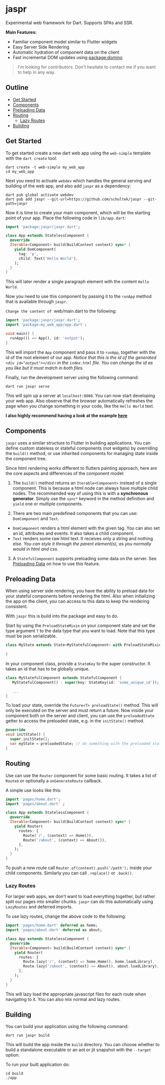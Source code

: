 # jaspr

Experimental web framework for Dart. Supports SPAs and SSR. 

**Main Features:**

- Familiar component model similar to Flutter widgets
- Easy Server Side Rendering
- Automatic hydration of component data on the client
- Fast incremental DOM updates using [package:domino](https://pub.dev/packages/domino)

> I'm looking for contributors. Don't hesitate to contact me if you want to help in any way.

## Outline

- [Get Started](#get-started)
- [Components](#components)
- [Preloading Data](#preloading-data)
- [Routing](#routing)
  - [Lazy Routes](#lazy-routes)
- [Building](#building)

## Get Started

To get started create a new dart web app using the `web-simple` template with the `dart create` tool:

```shell
dart create -t web-simple my_web_app
cd my_web_app
```

Next you need to activate `webdev` which handles the general serving and building of the web app, and also add `jaspr` as a dependency:

```shell
dart pub global activate webdev
dart pub add jaspr --git-url=https://github.com/schultek/jaspr --git-path=jaspr
```

Now it is time to create your main component, which will be the starting point of your app. Place the following code in `lib/app.dart`:

```dart
import 'package:jaspr/jaspr.dart';

class App extends StatelessComponent {
  @override
  Iterable<Component> build(BuildContext context) sync* {
    yield DomComponent(
      tag: 'p',
      child: Text('Hello World'),
    );
  }
}
```

This will later render a single paragraph element with the content `Hello World`.

Now you need to use this component by passing it to the `runApp` method that is available through `jaspr`.

`Change the content of `web/main.dart to the following:

```dart
import 'package:jaspr/jaspr.dart';
import 'package:my_web_app/app.dart';

void main() {
  runApp(() => App(), id: 'output');
}
```

This will import the `App` component and pass it to `runApp`, together with the id of the root element of our app. 
*Notice that this is the id of the generated `<div id="output"></div>` in the `index.html` file. You can change the id as you like but it must match in both files.*

Finally, run the development server using the following command:

```shell
dart run jaspr serve
```

This will spin up a server at `localhost:8080`. You can now start developing your web app. 
Also observe that the browser automatically refreshes the page when you change something in your code, like the `Hello World` text.

**I also highly recommend having a look at the example [here](https://github.com/schultek/jaspr/tree/main/example)**

## Components

`jaspr` uses a similar structure to Flutter in building applications. 
You can define custom stateless or stateful components (not widgets) by overriding the `build()` method, or use inherited components for managing state inside the component tree.

Since html rendering works different to flutters painting approach, here are the core aspects and differences of the component model:

1. The `build()` method returns an `Iterable<Component>` instead of a single component. This is because a html node can always have multiple child nodes.
   The recommended way of using this is with a **synchronous generator**. Simply use the `sync*` keyword in the method definition and `yield` one or multiple components.
   
2. There are two main predefined components that you can use: `DomComponent` and `Text`.
  - `DomComponent` renders a html element with the given tag. You can also set an id, attributes and events. It also takes a child component.
  - `Text` renders some raw html text. It receives only a string and nothing else. *You can style it through the parent element(s), as you normally would in html and css*.

3. A `StatefulComponent` supports preloading some data on the server. See [Preloading Data](#preloading-data) on how to use this feature.
   
## Preloading Data

When using server side rendering, you have the ability to preload data for your stateful components before rendering the html. 
Also when initializing the app on the client, you can access to this data to keep the rendering consistent.

With `jaspr` this is build into the package and easy to do.

Start by using the `PreloadStateMixin` on your component state and set the type argument `T` to the data type that you want to load. 
Note that this type must be json serializable.

```dart
class MyState extends State<MyStatefulComponent> with PreloadStateMixin<MyStatefulComponent, T> {
  
}
```

In your component class, provide a `StateKey` to the super constructor. It takes an id that has to be globally unique.

```dart
class MyStatefulComponent extends StatefulComponent {
   MyStatefulComponent() : super(key: StateKey(id: 'some_unique_id'));

   ...
}
```

To load your state, override the `Future<T> preloadState()` method. This will only be executed on the server and must return a future.
Now inside your component both on the server and client, you can use the `preloadedState` getter to access the preloaded state, e.g. in the `initState()` method.

```dart
@override
void initState() {
  super.initState();
  var myState = preloadedState; // do something with the preloaded state
}
```

## Routing

Use can use the `Router` component for some basic routing. It takes a list of `Route`s or 
optionally a `onGenerateRoute` callback.

A simple use looks like this:

```dart
import 'pages/home.dart';
import 'pages/about.dart' ;

class App extends StatelessComponent {
  @override
  Iterable<Component> build(BuildContext context) sync* {
    yield Router(
      routes: [
        Route('/', (context) => Home()),
        Route('/about', (context) => About()),
      ],
    );
  }
}
```

To push a new route call `Router.of(context).push('/path');` inside your child components. Similarly you can call `.replace()` or `.back()`.

### Lazy Routes

For larger web apps, we don't want to load everything together, but rather split our pages into smaller chunks.
`jaspr` can do this automatically using `LazyRoutes` and deferred imports.

To use lazy routes, change the above code to the following:

```dart
import 'pages/home.dart' deferred as home;
import 'pages/about.dart' deferred as about;

class App extends StatelessComponent {
  @override
  Iterable<Component> build(BuildContext context) sync* {
    yield Router(
      routes: [
        Route.lazy('/', (context) => home.Home(), home.loadLibrary),
        Route.lazy('/about', (context) => About(), about.loadLibrary),
      ],
    );
  }
}
```

This will lazy load the appropriate javascript files for each route when navigating to it. 
You can also mix normal and lazy routes.

## Building

You can build your application using the following command:

```shell
dart run jaspr build
```

This will build the app inside the `build` directory. 
You can choose whether to build a standalone executable or an aot or jit snapshot with the `--target` option.

To run your built application do:

```shell
cd build
./app
```